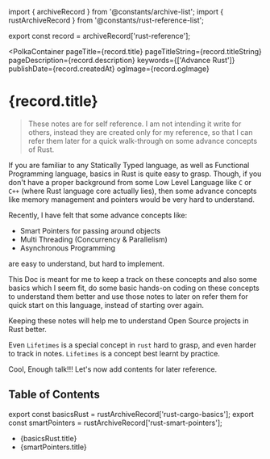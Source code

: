 import { archiveRecord } from '@constants/archive-list';
import { rustArchiveRecord } from '@constants/rust-reference-list';

export const record = archiveRecord['rust-reference'];

<PolkaContainer
  pageTitle={record.title}
  pageTitleString={record.titleString}
  pageDescription={record.description}
  keywords={['Advance Rust']}
  publishDate={record.createdAt}
  ogImage={record.ogImage}
>

<H1 id={record.titleString} updatedAt={record.updatedAt}>
  {record.title}
</H1>

<Blockquote type="warn">
  These notes are for self reference. I am not intending it
  write for others, instead they are created only for my
  reference, so that I can refer them later for a quick
  walk-through on some advance concepts of Rust.
</Blockquote>

If you are familiar to any Statically Typed language, as well
as Functional Programming language, basics in Rust is quite
easy to grasp. Though, if you don't have a proper background
from some Low Level Language like `C` or `C++` (where Rust
language core actually lies), then some advance concepts like
memory management and pointers would be very hard to understand.

Recently, I have felt that some advance concepts like:

* Smart Pointers for passing around objects
* Multi Threading (Concurrency & Parallelism)
* Asynchronous Programming

are easy to understand, but hard to implement.

This Doc is meant for me to keep a track on these concepts
and also some basics which I seem fit, do
some basic hands-on coding on these concepts to understand
them better and use those notes to later on refer them for
quick start on this language, instead of starting over again.


Keeping these notes will help me to understand Open Source
projects in Rust better.

Even `Lifetimes` is a special concept in `rust` hard to grasp,
and even harder to track in notes.
`Lifetimes` is a concept best learnt by practice.

Cool, Enough talk!!! Let's now add contents for later reference.

## Table of Contents

export const basicsRust = rustArchiveRecord['rust-cargo-basics'];
export const smartPointers = rustArchiveRecord['rust-smart-pointers'];

* <Link href={basicsRust.link}>
    {basicsRust.title}
  </Link>
* <Link href={smartPointers.link}>
    {smartPointers.title}
  </Link>

</PolkaContainer>
